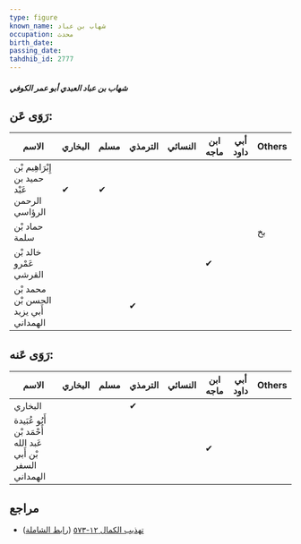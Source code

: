 ```yaml
---
type: figure
known_name: شهاب بن عباد
occupation: محدث
birth_date:
passing_date:
tahdhib_id: 2777
---
```

##### شهاب بن عباد العبدي أبو عمر الكوفي

## رَوَى عَن:
| الاسم                                        | البخاري | مسلم | الترمذي | النسائي | ابن ماجه | أبي داود | Others |
| -------------------------------------------- | ------- | ---- | ------- | ------- | -------- | -------- | ------ |
| إِبْرَاهِيم بْن حميد بن عَبْد الرحمن الرؤاسي | ✔       | ✔    |         |         |          |          |        |
| حماد بْن سلمة                                |         |      |         |         |          |          | بخ     |
| خالد بْن عَمْرو القرشي                       |         |      |         |         | ✔        |          |        |
| محمد بْن الحسن بْن أَبي يزيد الهمداني        |         |      | ✔       |         |          |          |        |
## رَوَى عَنه:
| الاسم                                                       | البخاري | مسلم | الترمذي | النسائي | ابن ماجه | أبي داود | Others |
| ----------------------------------------------------------- | ------- | ---- | ------- | ------- | -------- | -------- | ------ |
| البخاري                                                     |         |      | ✔       |         |          |          |        |
| أَبُو عُبَيدة أَحْمَد بْن عَبد الله بْن أَبي السفر الهمداني |         |      |         |         | ✔        |          |        |
## مراجع
- [تهذيب الكمال ١٢-٥٧٣](obsidian://open?vault=Tahdhib-al-Kamal&file=Figures/٢٧٧٧-شهاب%20بن%20عباد%20العبدي%20أبو%20عمر%20الكوفي) ([رابط الشاملة](https://shamela.ws/book/3722/6346))